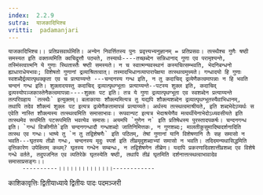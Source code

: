 ```yaml
---
index:  2.2.9
sutra:  याजकादिभिश्च
vritti:  padamanjari
---
```


	याजकादिभिश्च।। प्रतिप्रसवार्थमिति। अन्येन निवर्त्तितस्य पुनः प्रवृत्त्यभ्यनुज्ञानम् = प्रतिप्रसवः। तत्स्थैश्च गुणैः षष्ठी समस्यत इति वक्तव्यमिति क्वचिद्वृत्तौ पठ्यते, तस्यार्थः----तच्छब्देन सन्निधानाद् गुणा एव परामृश्यन्ते, तस्मिंस्त्वात्मनि ये गुणाः स्थितास्तैः षष्ठी समस्यते। न च स्वात्मन्यवस्थानं कस्यचित्सम्भवति, भेदनिबन्धनो ह्याधाराधेयभावः; विशेषतो गुणानां द्रव्याश्रितत्वात्। तस्मादभिधानव्यापारापेक्षया तत्स्थत्वमुच्यते। गन्धादयो हि गुणाः स्वशब्दैर्द्रव्यात्पृथक्कृता एव च प्रत्याय्यन्ते ---चन्दनस्य गन्ध इति, न तु कदाचिद् द्रव्येणैकत्वमापन्नाः न हि भवति चन्दनं गन्ध इति। शुक्लादयस्तु कदाचिद् द्रव्यात्पृथग्भूताः प्रत्याय्यन्ते--पटस्य शुक्ल इति, कदाचिद् द्रव्यस्योपञ्जकास्तेनैकत्वमापन्नाः----शुक्लः पट इति। तत्र ये गुणा द्रव्यात्पृथग्भूता एव स्वशब्देन प्रत्याय्यन्ते तत्परिग्रहाय `तत्स्थैः` इत्युक्तम्। बलाकायाः शौक्ल्यमित्यत्र तु यद्यपि शौक्ल्यशब्देन द्रव्यात्पृथग्भूतस्यैवाभिधानम्, तथापि तदेव शौक्ल्यं शुक्लः पट इत्यत्र द्रव्येणैकतामापन्नं प्रत्याय्यते। अर्थस्य तत्स्थत्वमाश्रीयते, इति शब्दभेदेऽप्यर्थः स एवेति नास्ति शौक्ल्यस्य तत्स्थत्वमिति समासाभावः। रूपवान्पट इत्यत्र भेदाश्रयेणैव मत्वर्थीयेनाभेदोऽध्यवसीयते इति तत्स्थमेव रूपमिति पटरूपमिति भवत्येव समासः। अयमपि `गुणेन न` इति प्रतिषेधस्य पुरस्तादपकर्षः। चन्दनगन्ध इति। `गन्धं विक्रीणीते`इति चन्दनगन्धादौ गन्धशब्दो जातिनिमित्तकः, न गुणशब्दः; मालतीकुसुमादिष्वदर्शनादिति तत्स्थ एव गन्धः। भाष्ये तु `न तु तद्विशेषणैः` इति पठितम्, तेषां गुणानां यानि विशेषणानि तैः सह समासो न भवति---घृतस्य तीव्रो गन्धः, चन्दनस्य मृदुः स्पर्श इति तीव्रमृदुशब्दाभ्यां समासो न भवति। तदिदमन्यथासिद्धमिति वृत्तिकारेण उपेक्षितम् कथम्? घृतस्य गन्धेन सम्बन्धः, न तद्विशेषणेन तीब्रेण। यदापि प्रकरणादिवशात्तीव्रशब्द एव विशेषे गन्धे वर्तते, तदुपजनित एव व्यतिरेके घृतस्येति षष्ठी, तथापि तीव्रं घृतमिति दर्शनात्तत्स्थत्वाभावादेव समासाप्रसङ्गः।।
		----------।।।।।।।।।।।।।।------------

काशिकावृत्तिः
द्वितीयाध्याये द्वितीयः पादः पदमञ्जरी

